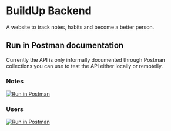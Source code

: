 # BuildUp Backend

A website to track notes, habits and become a better person.

## Run in Postman documentation

Currently the API is only informally documented through Postman collections you can use to test the API either locally or remotelly.

### Notes

[![Run in Postman](https://run.pstmn.io/button.svg)](https://app.getpostman.com/run-collection/19580260-b75daca7-ec99-4736-b844-d627109d7e44?action=collection%2Ffork&collection-url=entityId%3D19580260-b75daca7-ec99-4736-b844-d627109d7e44%26entityType%3Dcollection%26workspaceId%3Da8af3e37-c139-42ce-9e10-103598df5421)

### Users

[![Run in Postman](https://run.pstmn.io/button.svg)](https://app.getpostman.com/run-collection/19580260-67ab9241-598d-4002-92ea-491a62ae2d39?action=collection%2Ffork&collection-url=entityId%3D19580260-67ab9241-598d-4002-92ea-491a62ae2d39%26entityType%3Dcollection%26workspaceId%3Da8af3e37-c139-42ce-9e10-103598df5421)

